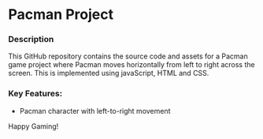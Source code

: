 # Pacman Project

### Description
This GitHub repository contains the source code and assets for a Pacman game project where Pacman moves horizontally from left to right across the screen. This  is implemented using javaScript, HTML and CSS.

### Key Features:
- Pacman character with left-to-right movement

Happy Gaming!
